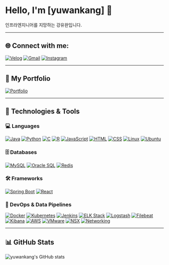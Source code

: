 # Hello, I'm [yuwankang] 👋

인프라엔지니어를 지망하는 강유완입니다.

---

## 🌐 Connect with me:
[![Velog](https://img.shields.io/badge/Velog-20c997?style=for-the-badge&logo=velog&logoColor=white)](https://velog.io/@yuwankang/posts)
[![Gmail](https://img.shields.io/badge/Gmail-D14836?style=for-the-badge&logo=gmail&logoColor=white)](mailto:kyw4330@gmail.com)
[![Instagram](https://img.shields.io/badge/Instagram-E4405F?style=for-the-badge&logo=instagram&logoColor=white)](https://www.instagram.com/yu._.wan_b/)

---

## 📁 My Portfolio
[![Portfolio](https://img.shields.io/badge/My%20Portfolio-0A66C2?style=for-the-badge&logo=github&logoColor=white)](https://github.com/yuwankang/My_Personal_Projects_Portfolio)

---

## 🔧 Technologies & Tools

### 💻 Languages
[![Java](https://img.shields.io/badge/Java-007396?style=for-the-badge&logo=java&logoColor=white)](https://www.oracle.com/java/) 
[![Python](https://img.shields.io/badge/Python-3776AB?style=for-the-badge&logo=python&logoColor=white)](https://www.python.org/) 
[![C](https://img.shields.io/badge/C-A8B9CC?style=for-the-badge&logo=c&logoColor=white)](https://en.wikipedia.org/wiki/C_(programming_language)) 
[![R](https://img.shields.io/badge/R-276DC3?style=for-the-badge&logo=r&logoColor=white)](https://www.r-project.org/) 
[![JavaScript](https://img.shields.io/badge/JavaScript-F7DF1E?style=for-the-badge&logo=javascript&logoColor=black)](https://developer.mozilla.org/en-US/docs/Web/JavaScript) 
[![HTML](https://img.shields.io/badge/HTML5-E34F26?style=for-the-badge&logo=html5&logoColor=white)](https://developer.mozilla.org/en-US/docs/Web/HTML) 
[![CSS](https://img.shields.io/badge/CSS3-1572B6?style=for-the-badge&logo=css3&logoColor=white)](https://developer.mozilla.org/en-US/docs/Web/CSS) 
[![Linux](https://img.shields.io/badge/Linux-FCC624?style=for-the-badge&logo=linux&logoColor=black)](https://www.linux.org/) 
[![Ubuntu](https://img.shields.io/badge/Ubuntu-E95420?style=for-the-badge&logo=ubuntu&logoColor=white)](https://ubuntu.com/) 

### 🗄️ Databases
[![MySQL](https://img.shields.io/badge/MySQL-4479A1?style=for-the-badge&logo=mysql&logoColor=white)](https://www.mysql.com/) 
[![Oracle SQL](https://img.shields.io/badge/OracleSQL-F80000?style=for-the-badge&logo=oracle&logoColor=white)](https://www.oracle.com/database/) 
[![Redis](https://img.shields.io/badge/Redis-DC382D?style=for-the-badge&logo=redis&logoColor=white)](https://redis.io/) 

### 🛠️ Frameworks
[![Spring Boot](https://img.shields.io/badge/Spring%20Boot-6DB33F?style=for-the-badge&logo=spring-boot&logoColor=white)](https://spring.io/projects/spring-boot) 
[![React](https://img.shields.io/badge/React-61DAFB?style=for-the-badge&logo=react&logoColor=white)](https://reactjs.org/) 

### 🚀 DevOps & Data Pipelines
[![Docker](https://img.shields.io/badge/Docker-2496ED?style=for-the-badge&logo=docker&logoColor=white)](https://www.docker.com/) 
[![Kubernetes](https://img.shields.io/badge/Kubernetes-326CE5?style=for-the-badge&logo=kubernetes&logoColor=white)](https://kubernetes.io/) 
[![Jenkins](https://img.shields.io/badge/Jenkins-D24939?style=for-the-badge&logo=jenkins&logoColor=white)](https://www.jenkins.io/) 
[![ELK Stack](https://img.shields.io/badge/ELK%20Stack-005571?style=for-the-badge&logo=elasticsearch&logoColor=white)](https://www.elastic.co/what-is/elk-stack) 
[![Logstash](https://img.shields.io/badge/Logstash-005571?style=for-the-badge&logo=logstash&logoColor=white)](https://www.elastic.co/logstash) 
[![Filebeat](https://img.shields.io/badge/Filebeat-005571?style=for-the-badge&logo=elastic&logoColor=white)](https://www.elastic.co/beats/filebeat) 
[![Kibana](https://img.shields.io/badge/Kibana-005571?style=for-the-badge&logo=kibana&logoColor=white)](https://www.elastic.co/kibana) 
[![AWS](https://img.shields.io/badge/AWS-232F3E?style=for-the-badge&logo=amazon-aws&logoColor=white)](https://aws.amazon.com/) 
[![VMware](https://img.shields.io/badge/VMware-607078?style=for-the-badge&logo=vmware&logoColor=white)](https://www.vmware.com/) 
[![NSX](https://img.shields.io/badge/NSX-0071C5?style=for-the-badge&logo=vmware&logoColor=white)](https://www.vmware.com/products/nsx.html) 
[![Networking](https://img.shields.io/badge/Networking-007396?style=for-the-badge&logo=networking&logoColor=white)](https://www.cisco.com/) 

---

## 📊 GitHub Stats
![yuwankang's GitHub stats](https://github-readme-stats.vercel.app/api?username=yuwankang&show_icons=true&theme=radical)
